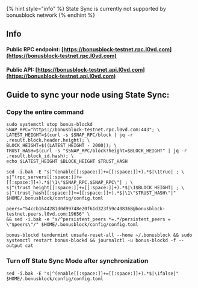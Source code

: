 {% hint style="info" %}
State Sync is currently not supported by bonusblock network
{% endhint %}

## Info
#### Public RPC endpoint: [https://bonusblock-testnet.rpc.l0vd.com](https://bonusblock-testnet.rpc.l0vd.com)
#### Public API: [https://bonusblock-testnet.api.l0vd.com](https://bonusblock-testnet.api.l0vd.com)

## Guide to sync your node using State Sync:

### Copy the entire command
```
sudo systemctl stop bonus-blockd
SNAP_RPC="https://bonusblock-testnet.rpc.l0vd.com:443"; \
LATEST_HEIGHT=$(curl -s $SNAP_RPC/block | jq -r .result.block.header.height); \
BLOCK_HEIGHT=$((LATEST_HEIGHT - 2000)); \
TRUST_HASH=$(curl -s "$SNAP_RPC/block?height=$BLOCK_HEIGHT" | jq -r .result.block_id.hash); \
echo $LATEST_HEIGHT $BLOCK_HEIGHT $TRUST_HASH

sed -i.bak -E "s|^(enable[[:space:]]+=[[:space:]]+).*$|\1true| ; \
s|^(rpc_servers[[:space:]]+=[[:space:]]+).*$|\1\"$SNAP_RPC,$SNAP_RPC\"| ; \
s|^(trust_height[[:space:]]+=[[:space:]]+).*$|\1$BLOCK_HEIGHT| ; \
s|^(trust_hash[[:space:]]+=[[:space:]]+).*$|\1\"$TRUST_HASH\"|" $HOME/.bonusblock/config/config.toml

peers="54ccb1644281d0d99748e20f61d323f59c408368@bonusblock-testnet.peers.l0vd.com:19656" \
&& sed -i.bak -e "s/^persistent_peers *=.*/persistent_peers = \"$peers\"/" $HOME/.bonusblock/config/config.toml 

bonus-blockd tendermint unsafe-reset-all --home ~/.bonusblock && sudo systemctl restart bonus-blockd && journalctl -u bonus-blockd -f --output cat
```

### Turn off State Sync Mode after synchronization
```
sed -i.bak -E "s|^(enable[[:space:]]+=[[:space:]]+).*$|\1false|" $HOME/.bonusblock/config/config.toml
```
